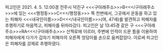 피고인은 2021. 4. 5. 12:00경 전주시 덕진구 <<<구아래주소>>>B<<</구아래주소>>>에 있는 <<<행정동>>>C<<</행정동>>> 쪽 천변에서, 그곳에서 운동을 하고 있는 피해자 <<<내국인이름>>>D<<</내국인이름>>>(여, 47세)를 발견하고 피해자를 추행하기로 마음먹고, 피해자를 뒤따라갔다.
피고인은 날 13:45경 같은 구 <<<구아래주소>>>RA<<</구아래주소>>> 산책로에 이르러, 주변에 인적이 드문 틈을 이용하여 피해자에게 다가가 갑자기 피해자의 오른쪽 엉덩이를 손으로 움켜잡았다.
이로써 피고인은 피해자를 강제로 추행하였다.
